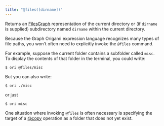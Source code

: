 ```yaml
---
title: "@files([dirname])"
---
```


Returns an [FilesGraph](/core/FilesGraph.html) representation of the current directory or (if `dirname` is supplied) subdirectory named `dirname` within the current directory.

Because the Graph Origami expression language recognizes many types of file paths, you won't often need to explicitly invoke the `@files` command.

For example, suppose the current folder contains a subfolder called `misc`. To display the contents of that folder in the terminal, you could write:

```console
$ ori @files/misc
```

But you can also write:

```console
$ ori ./misc
```

or just

```console
$ ori misc
```

One situation where invoking `@files` is often necessary is specifying the target of a [@copy](@copy.html) operation as a folder that does not yet exist.
